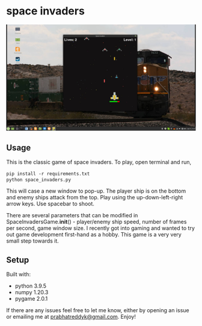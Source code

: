 # space invaders

![game play](space_invaders.jpg)

## Usage

This is the classic game of space invaders. To play, open terminal and run, 

```
pip install -r requirements.txt
python space_invaders.py
```

This will case a new window to pop-up. The player ship is on the bottom and enemy ships attack from the top. Play using the up-down-left-right arrow keys. Use spacebar to shoot.

There are several parameters that can be modified in SpaceInvadersGame.__init__() - player/enemy ship speed, number of frames per second, game window size. I recently got into gaming and wanted to try out game development first-hand as a hobby. This game is a very very small step towards it.   

## Setup
Built with:
* python 3.9.5
* numpy 1.20.3
* pygame 2.0.1

If there are any issues feel free to let me know, either by opening an issue or emailing me at prabhatreddyk@gmail.com. Enjoy!